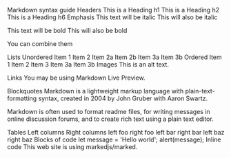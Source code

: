 Markdown syntax guide
Headers
This is a Heading h1
This is a Heading h2
This is a Heading h6
Emphasis
This text will be italic
This will also be italic

This text will be bold
This will also be bold

You can combine them

Lists
Unordered
Item 1
Item 2
Item 2a
Item 2b
Item 3a
Item 3b
Ordered
Item 1
Item 2
Item 3
Item 3a
Item 3b
Images
This is an alt text.

Links
You may be using Markdown Live Preview.

Blockquotes
Markdown is a lightweight markup language with plain-text-formatting syntax, created in 2004 by John Gruber with Aaron Swartz.

Markdown is often used to format readme files, for writing messages in online discussion forums, and to create rich text using a plain text editor.

Tables
Left columns	Right columns
left foo	right foo
left bar	right bar
left baz	right baz
Blocks of code
let message = 'Hello world';
alert(message);
Inline code
This web site is using markedjs/marked.
